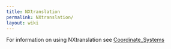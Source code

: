 ```yaml
---
title: NXtranslation
permalink: NXtranslation/
layout: wiki
---
```


For information on using NXtranslation see
[Coordinate\_Systems](Coordinate_Systems "wikilink")
<nxformat file="NXtranslation.xml"></nxformat>

